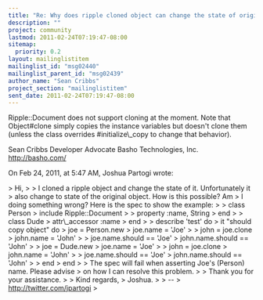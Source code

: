 ```yaml
---
title: "Re: Why does ripple cloned object can change the state of original	object?"
description: ""
project: community
lastmod: 2011-02-24T07:19:47-08:00
sitemap:
  priority: 0.2
layout: mailinglistitem
mailinglist_id: "msg02440"
mailinglist_parent_id: "msg02439"
author_name: "Sean Cribbs"
project_section: "mailinglistitem"
sent_date: 2011-02-24T07:19:47-08:00
---
```



Ripple::Document does not support cloning at the moment. Note that 
Object#clone simply copies the instance variables but doesn't clone them 
(unless the class overrides #initialize\\_copy to change that behavior).

Sean Cribbs 
Developer Advocate
Basho Technologies, Inc.
http://basho.com/

On Feb 24, 2011, at 5:47 AM, Joshua Partogi wrote:

&gt; Hi,
&gt; 
&gt; I cloned a ripple object and change the state of it. Unfortunately it
&gt; also change to state of the original object. How is this possible? Am
&gt; I doing something wrong? Here is the spec to show the example:
&gt; 
&gt; class Person
&gt; include Ripple::Document
&gt; 
&gt; property :name, String
&gt; end
&gt; 
&gt; class Dude
&gt; attr\\_accessor :name
&gt; end
&gt; 
&gt; describe 'test' do
&gt; it "should copy object" do
&gt; joe = Person.new
&gt; joe.name = 'Joe'
&gt; 
&gt; john = joe.clone
&gt; john.name = 'John'
&gt; 
&gt; joe.name.should == 'Joe'
&gt; john.name.should == 'John'
&gt; 
&gt; joe = Dude.new
&gt; joe.name = 'Joe'
&gt; 
&gt; john = joe.clone
&gt; john.name = 'John'
&gt; 
&gt; joe.name.should == 'Joe'
&gt; john.name.should == 'John'
&gt; 
&gt; end
&gt; end
&gt; 
&gt; The spec will fail when asserting Joe's (Person) name. Please advise
&gt; on how I can resolve this problem.
&gt; 
&gt; Thank you for your assistance.
&gt; 
&gt; Kind regards,
&gt; Joshua.
&gt; 
&gt; -- 
&gt; http://twitter.com/jpartogi
&gt; 
